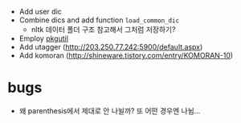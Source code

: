 - Add user dic
- Combine dics and add function `load_common_dic`
    - nltk 데이터 폴더 구조 참고해서 그처럼 저장하기?
- Employ [pkgutil](https://docs.python.org/2/library/pkgutil.html)
- Add utagger (http://203.250.77.242:5900/default.aspx)
- Add komoran (http://shineware.tistory.com/entry/KOMORAN-10)

# bugs
- 왜 parenthesis에서 제대로 안 나뉠까? 또 어떤 경우엔 나뉨...
